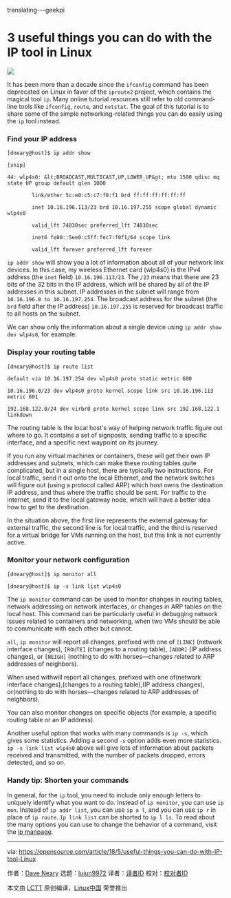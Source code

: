 translating---geekpi

3 useful things you can do with the IP tool in Linux
======

![](https://opensource.com/sites/default/files/styles/image-full-size/public/lead-images/find-file-linux-code_magnifying_glass_zero.png?itok=E2HoPDg0)

It has been more than a decade since the `ifconfig` command has been deprecated on Linux in favor of the `iproute2` project, which contains the magical tool `ip`. Many online tutorial resources still refer to old command-line tools like `ifconfig`, `route`, and `netstat`. The goal of this tutorial is to share some of the simple networking-related things you can do easily using the `ip` tool instead.

### Find your IP address
```
[dneary@host]$ ip addr show

[snip]

44: wlp4s0: &lt;BROADCAST,MULTICAST,UP,LOWER_UP&gt; mtu 1500 qdisc mq state UP group default qlen 1000

        link/ether 5c:e0:c5:c7:f0:f1 brd ff:ff:ff:ff:ff:ff

        inet 10.16.196.113/23 brd 10.16.197.255 scope global dynamic wlp4s0

        valid_lft 74830sec preferred_lft 74830sec

        inet6 fe80::5ee0:c5ff:fec7:f0f1/64 scope link

        valid_lft forever preferred_lft forever

```

`ip addr show` will show you a lot of information about all of your network link devices. In this case, my wireless Ethernet card (wlp4s0) is the IPv4 address (the `inet` field) `10.16.196.113/23`. The `/23` means that there are 23 bits of the 32 bits in the IP address, which will be shared by all of the IP addresses in this subnet. IP addresses in the subnet will range from `10.16.196.0 to 10.16.197.254`. The broadcast address for the subnet (the `brd` field after the IP address) `10.16.197.255` is reserved for broadcast traffic to all hosts on the subnet.

We can show only the information about a single device using `ip addr show dev wlp4s0`, for example.

### Display your routing table
```
[dneary@host]$ ip route list

default via 10.16.197.254 dev wlp4s0 proto static metric 600

10.16.196.0/23 dev wlp4s0 proto kernel scope link src 10.16.196.113 metric 601

192.168.122.0/24 dev virbr0 proto kernel scope link src 192.168.122.1 linkdown

```

The routing table is the local host's way of helping network traffic figure out where to go. It contains a set of signposts, sending traffic to a specific interface, and a specific next waypoint on its journey.

If you run any virtual machines or containers, these will get their own IP addresses and subnets, which can make these routing tables quite complicated, but in a single host, there are typically two instructions. For local traffic, send it out onto the local Ethernet, and the network switches will figure out (using a protocol called ARP) which host owns the destination IP address, and thus where the traffic should be sent. For traffic to the internet, send it to the local gateway node, which will have a better idea how to get to the destination.

In the situation above, the first line represents the external gateway for external traffic, the second line is for local traffic, and the third is reserved for a virtual bridge for VMs running on the host, but this link is not currently active.

### Monitor your network configuration
```
[dneary@host]$ ip monitor all

[dneary@host]$ ip -s link list wlp4s0

```

The `ip monitor` command can be used to monitor changes in routing tables, network addressing on network interfaces, or changes in ARP tables on the local host. This command can be particularly useful in debugging network issues related to containers and networking, when two VMs should be able to communicate with each other but cannot.

`all`, `ip monitor` will report all changes, prefixed with one of `[LINK]` (network interface changes), `[ROUTE]` (changes to a routing table), `[ADDR]` (IP address changes), or `[NEIGH]` (nothing to do with horses—changes related to ARP addresses of neighbors).

When used withwill report all changes, prefixed with one of(network interface changes),(changes to a routing table),(IP address changes), or(nothing to do with horses—changes related to ARP addresses of neighbors).

You can also monitor changes on specific objects (for example, a specific routing table or an IP address).

Another useful option that works with many commands is `ip -s`, which gives some statistics. Adding a second `-s` option adds even more statistics. `ip -s link list wlp4s0` above will give lots of information about packets received and transmitted, with the number of packets dropped, errors detected, and so on.

### Handy tip: Shorten your commands

In general, for the `ip` tool, you need to include only enough letters to uniquely identify what you want to do. Instead of `ip monitor`, you can use `ip mon`. Instead of `ip addr list`, you can use `ip a l`, and you can use `ip r` in place of `ip route`. `Ip link list` can be shorted to `ip l ls`. To read about the many options you can use to change the behavior of a command, visit the [ip manpage][1].

--------------------------------------------------------------------------------

via: https://opensource.com/article/18/5/useful-things-you-can-do-with-IP-tool-Linux

作者：[Dave Neary][a]
选题：[lujun9972](https://github.com/lujun9972)
译者：[译者ID](https://github.com/译者ID)
校对：[校对者ID](https://github.com/校对者ID)

本文由 [LCTT](https://github.com/LCTT/TranslateProject) 原创编译，[Linux中国](https://linux.cn/) 荣誉推出

[a]:https://opensource.com/users/dneary
[1]:https://www.systutorials.com/docs/linux/man/8-ip-route/
